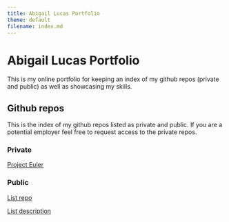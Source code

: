 ```yaml
---
title: Abigail Lucas Portfolio
theme: default
filename: index.md
--- 
```


# Abigail Lucas Portfolio

This is my online portfolio for keeping an index of my github repos (private and public) as well as showcasing my skills.

## Github repos

This is the index of my github repos listed as private and public. If you are a potential employer feel free to request access to the private repos.

### Private

[Project Euler](project-euler.html)


### Public

[List repo](https://github.com/abigail-lucas/list-cpp)

[List description](list.html)


